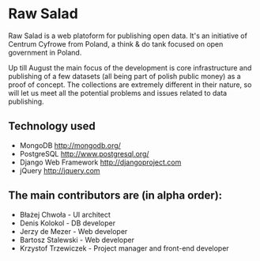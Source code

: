 Raw Salad
=========
Raw Salad is a web platoform for publishing open data. It's an initiative of Centrum Cyfrowe from Poland, a think & do tank focused on open government in Poland.

Up till August the main focus of the development is core infrastructure and publishing of a few datasets (all being part of polish public money) as a proof of concept. The collections are extremely different in their nature, so will let us meet all the potential problems and issues related to data publishing.


Technology used
---------------

- MongoDB <http://mongodb.org/>
- PostgreSQL <http://www.postgresql.org/>
- Django Web Framework <http://djangoproject.com>
- jQuery <http://jquery.com>

The main contributors are (in alpha order):
-------------------------------------------

- Błażej Chwoła - UI architect
- Denis Kolokol - DB developer
- Jerzy de Mezer - Web developer
- Bartosz Stalewski - Web developer
- Krzystof Trzewiczek - Project manager and front-end developer

